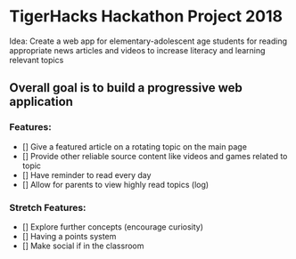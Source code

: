 # TigerHacks Hackathon Project 2018  

Idea: Create a web app for elementary-adolescent age students 
for reading appropriate news articles and videos to increase 
literacy and learning relevant topics  

## Overall goal is to build a progressive web application  
### Features:  
- [] Give a featured article on a rotating topic on the main page  
- [] Provide other reliable source content like videos and games related to topic  
- [] Have reminder to read every day  
- [] Allow for parents to view highly read topics (log)  
### Stretch Features:  
- [] Explore further concepts (encourage curiosity)  
- [] Having a points system  
- [] Make social if in the classroom  

